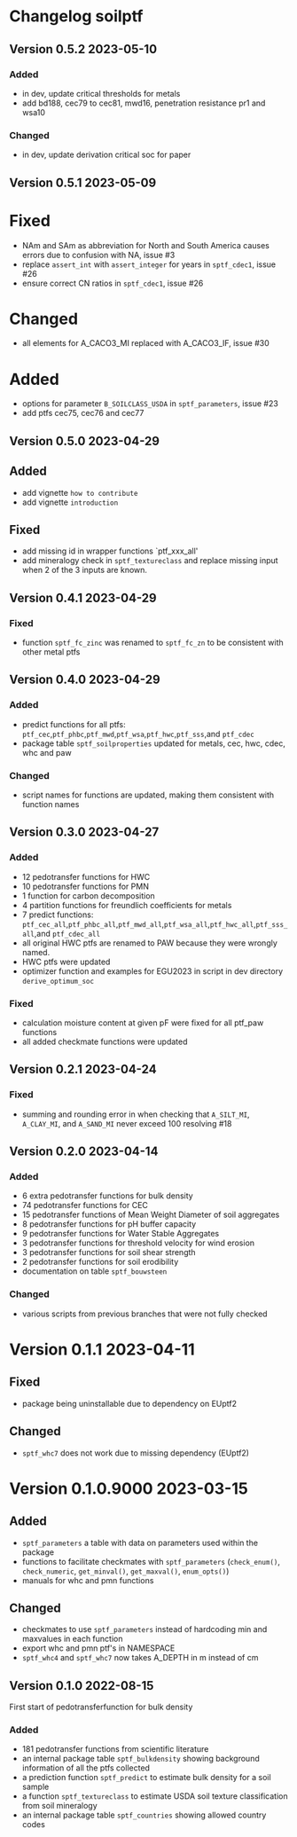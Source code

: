 # Changelog soilptf

## Version 0.5.2  2023-05-10

### Added
* in dev, update critical thresholds for metals
* add bd188, cec79 to cec81, mwd16, penetration resistance pr1 and wsa10

### Changed
* in dev, update derivation critical soc for paper

## Version 0.5.1  2023-05-09

# Fixed
* NAm and SAm as abbreviation for North and South America causes errors due to confusion with NA, issue #3
* replace `assert_int` with `assert_integer` for years in `sptf_cdec1`, issue #26
* ensure correct CN ratios in `sptf_cdec1`, issue #26

# Changed
* all elements for A_CACO3_MI replaced with A_CACO3_IF, issue #30

# Added
* options for parameter `B_SOILCLASS_USDA` in `sptf_parameters`, issue #23
* add ptfs cec75, cec76 and cec77

## Version 0.5.0  2023-04-29

## Added
* add vignette `how to contribute`
* add vignette `introduction`

## Fixed
* add missing id in wrapper functions `ptf_xxx_all'
* add mineralogy check in `sptf_textureclass` and replace missing input when 2 of the 3 inputs are known.

## Version 0.4.1 2023-04-29

### Fixed
* function `sptf_fc_zinc` was renamed to `sptf_fc_zn` to be consistent with other metal ptfs

## Version 0.4.0 2023-04-29

### Added
* predict functions for all ptfs: `ptf_cec`,`ptf_phbc`,`ptf_mwd`,`ptf_wsa`,`ptf_hwc`,`ptf_sss`,and `ptf_cdec` 
* package table `sptf_soilproperties` updated for metals, cec, hwc, cdec, whc and paw

### Changed
* script names for functions are updated, making them consistent with function names

## Version 0.3.0  2023-04-27

### Added
* 12 pedotransfer functions for HWC
* 10 pedotransfer functions for PMN
* 1 function for carbon decomposition
* 4 partition functions for freundlich coefficients for metals
* 7 predict functions: `ptf_cec_all`,`ptf_phbc_all`,`ptf_mwd_all`,`ptf_wsa_all`,`ptf_hwc_all`,`ptf_sss_all`,and `ptf_cdec_all` 
* all original HWC ptfs are renamed to PAW because they were wrongly named. 
* HWC ptfs were updated
* optimizer function and examples for EGU2023 in script in dev directory `derive_optimum_soc`

### Fixed
* calculation moisture content at given pF were fixed for all ptf_paw functions
* all added checkmate functions were updated

## Version 0.2.1 2023-04-24
### Fixed
* summing and rounding error in when checking that `A_SILT_MI`, `A_CLAY_MI`, and 
`A_SAND_MI` never exceed 100 resolving #18

## Version 0.2.0  2023-04-14

### Added
* 6 extra pedotransfer functions for bulk density
* 74 pedotransfer functions for CEC
* 15 pedotransfer functions of Mean Weight Diameter of soil aggregates
* 8 pedotransfer functions for pH buffer capacity
* 9 pedotransfer functions for Water Stable Aggregates
* 3 pedotransfer functions for threshold velocity for wind erosion
* 3 pedotransfer functions for soil shear strength
* 2 pedotransfer functions for soil erodibility
* documentation on table `sptf_bouwsteen`

### Changed
* various scripts from previous branches that were not fully checked

# Version 0.1.1 2023-04-11
## Fixed
* package being uninstallable due to dependency on EUptf2

## Changed
* `sptf_whc7` does not work due to missing dependency (EUptf2)

# Version 0.1.0.9000 2023-03-15
## Added
* `sptf_parameters` a table with data on parameters used within the package
* functions to facilitate checkmates with `sptf_parameters` (`check_enum()`, 
`check_numeric`, `get_minval()`, `get_maxval()`, `enum_opts()`)
* manuals for whc and pmn functions

## Changed
* checkmates to use `sptf_parameters` instead of hardcoding min and maxvalues in
each function
* export whc and pmn ptf's in NAMESPACE
* `sptf_whc4` and `sptf_whc7` now takes A_DEPTH in m instead of cm 


## Version 0.1.0  2022-08-15
First start of pedotransferfunction for bulk density

### Added
* 181 pedotransfer functions from scientific literature
* an internal package table `sptf_bulkdensity` showing background information of all the ptfs collected
* a prediction function `sptf_predict` to estimate bulk density for a soil sample
* a function `sptf_textureclass` to estimate USDA soil texture classification from soil mineralogy
* an internal package table `sptf_countries` showing allowed country codes